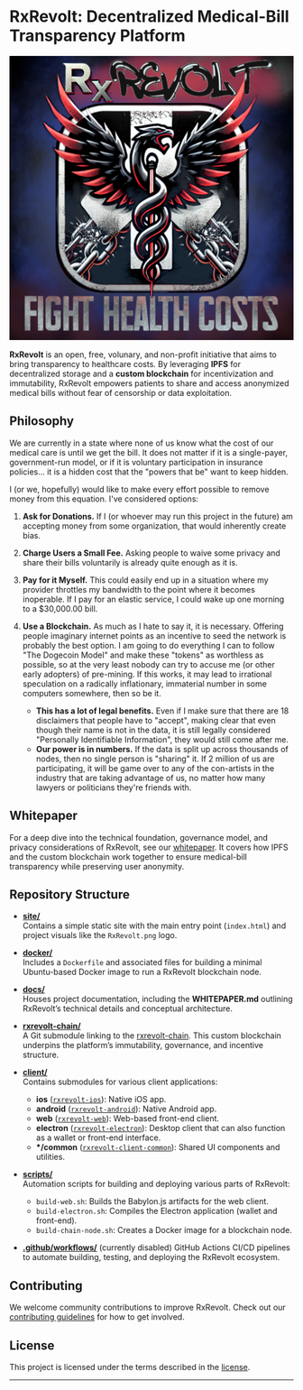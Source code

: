 # RxRevolt: Decentralized Medical-Bill Transparency Platform

![RxRevolt Logo](./site/RxRevolt.png)

**RxRevolt** is an open, free, volunary, and non-profit initiative that aims to bring transparency to healthcare costs. By leveraging **IPFS** for decentralized storage and a **custom blockchain** for incentivization and immutability, RxRevolt empowers patients to share and access anonymized medical bills without fear of censorship or data exploitation.

## Philosophy

We are currently in a state where none of us know what the cost of our medical care is until we get the bill. It does not matter if it is a single-payer, government-run model, or if it is voluntary participation in insurance policies... it is a hidden cost that the "powers that be" want to keep hidden.

I (or we, hopefully) would like to make every effort possible to remove money from this equation. I've considered options:

1. **Ask for Donations.** If I (or whoever may run this project in the future) am accepting money from some organization, that would inherently create bias.

2. **Charge Users a Small Fee.** Asking people to waive some privacy and share their bills voluntarily is already quite enough as it is.

3. **Pay for it Myself.** This could easily end up in a situation where my provider throttles my bandwidth to the point where it becomes inoperable. If I pay for an elastic service, I could wake up one morning to a $30,000.00 bill.

4. **Use a Blockchain.** As much as I hate to say it, it is necessary. Offering people imaginary internet points as an incentive to seed the network is probably the best option. I am going to do everything I can to follow "The Dogecoin Model" and make these "tokens" as worthless as possible, so at the very least nobody can try to accuse me (or other early adopters) of pre-mining. If this works, it may lead to irrational speculation on a radically inflationary, immaterial number in some computers somewhere, then so be it.
    - **This has a lot of legal benefits.** Even if I make sure that there are 18 disclaimers that people have to "accept", making clear that even though their name is not in the data, it is still legally considered "Personally Identifiable Information", they would still come after me.
    - **Our power is in numbers.** If the data is split up across thousands of nodes, then no single person is "sharing" it. If 2 million of us are participating, it will be game over to any of the con-artists in the industry that are taking advantage of us, no matter how many lawyers or politicians they're friends with.

## Whitepaper

For a deep dive into the technical foundation, governance model, and privacy considerations of RxRevolt, see our [whitepaper](./docs/WHITEPAPER.md). It covers how IPFS and the custom blockchain work together to ensure medical-bill transparency while preserving user anonymity.

## Repository Structure

- **[site/](./site)**  
  Contains a simple static site with the main entry point (`index.html`) and project visuals like the `RxRevolt.png` logo.  

- **[docker/](./docker)**  
  Includes a `Dockerfile` and associated files for building a minimal Ubuntu-based Docker image to run a RxRevolt blockchain node.

- **[docs/](./docs)**  
  Houses project documentation, including the **WHITEPAPER.md** outlining RxRevolt’s technical details and conceptual architecture.

- **[rxrevolt-chain/](./rxrevolt-chain)**  
  A Git submodule linking to the [rxrevolt-chain](https://github.com/joshmorgan1000/rxrevolt-chain.git). This custom blockchain underpins the platform’s immutability, governance, and incentive structure.

- **[client/](./client)**  
  Contains submodules for various client applications:
  - **ios** ([`rxrevolt-ios`](https://github.com/joshmorgan1000/rxrevolt-ios.git)): Native iOS app.
  - **android** ([`rxrevolt-android`](https://github.com/joshmorgan1000/rxrevolt-android.git)): Native Android app.
  - **web** ([`rxrevolt-web`](https://github.com/joshmorgan1000/rxrevolt-web.git)): Web-based front-end client.
  - **electron** ([`rxrevolt-electron`](https://github.com/joshmorgan1000/rxrevolt-electron.git)): Desktop client that can also function as a wallet or front-end interface.
  - **\*/common** ([`rxrevolt-client-common`](https://github.com/joshmorgan1000/rxrevolt-client-common.git)): Shared UI components and utilities.

- **[scripts/](./scripts)**  
  Automation scripts for building and deploying various parts of RxRevolt:
  - `build-web.sh`: Builds the Babylon.js artifacts for the web client.  
  - `build-electron.sh`: Compiles the Electron application (wallet and front-end).
  - `build-chain-node.sh`: Creates a Docker image for a blockchain node.

- **[.github/workflows/](./.github/workflows)** (currently disabled)
  GitHub Actions CI/CD pipelines to automate building, testing, and deploying the RxRevolt ecosystem.

## Contributing

We welcome community contributions to improve RxRevolt. Check out our [contributing guidelines](./CONTRIBUTING.md) for how to get involved.

## License

This project is licensed under the terms described in the [license](./LICENSE).

---

